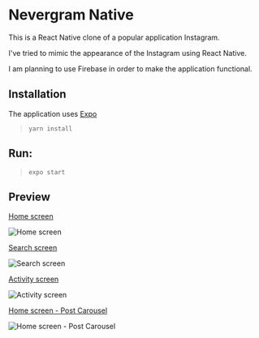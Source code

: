 # Nevergram Native
This is a React Native clone of a popular application Instagram. 

I've tried to mimic the appearance of the Instagram using React Native.

I am planning to use Firebase in order to make the application functional.

## Installation
The application uses [Expo](https://docs.expo.io/)
>`yarn install`
## Run:
>`expo start`

## Preview

[Home screen](https://i.gyazo.com/452a6d7c1c3bf66723d958d7f1925323.mp4)

![Home screen](https://i.gyazo.com/452a6d7c1c3bf66723d958d7f1925323.gif)

[Search screen](https://i.gyazo.com/8c315d8594fbfdd0fe6b83b539352a8b.mp4)

![Search screen](https://i.gyazo.com/8c315d8594fbfdd0fe6b83b539352a8b.gif)

[Activity screen](https://i.gyazo.com/d0b0f9783e2c9dc33a56b77b4a20d336.mp4)

![Activity screen](https://i.gyazo.com/d0b0f9783e2c9dc33a56b77b4a20d336.gif)

[Home screen - Post Carousel](https://i.gyazo.com/df24cba8a0045f49cf7d6174e7393289.mp4)

![Home screen - Post Carousel](https://i.gyazo.com/df24cba8a0045f49cf7d6174e7393289.gif)